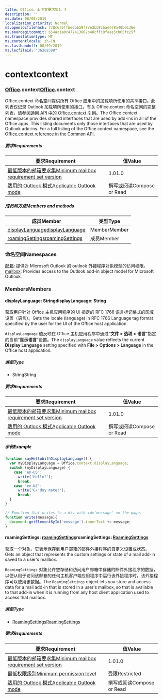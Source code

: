 ```yaml
---
title: Office。上下文要求集1。4
description: ''
ms.date: 08/08/2019
localization_priority: Normal
ms.openlocfilehash: 738c6a5ffbe6bb59f77e3bb82baee78a40be136e
ms.sourcegitcommit: 654ac1a0c477413662b48cffc0faee5cb65fc25f
ms.translationtype: MT
ms.contentlocale: zh-CN
ms.lasthandoff: 08/09/2019
ms.locfileid: "36268308"
---
```

# <a name="context"></a><span data-ttu-id="ae321-102">context</span><span class="sxs-lookup"><span data-stu-id="ae321-102">context</span></span>

### <a name="officeofficemdcontext"></a><span data-ttu-id="ae321-103">[Office](Office.md).context</span><span class="sxs-lookup"><span data-stu-id="ae321-103">[Office](Office.md).context</span></span>

<span data-ttu-id="ae321-p101">Office.context 命名空间提供所有 Office 应用中的加载项所使用的共享接口。此列表仅记录 Outlook 加载项所使用的接口。有关 Office.context 命名空间的完整列表，请参阅[通用 API 中的 Office.context 引用](/javascript/api/office/office.context)。</span><span class="sxs-lookup"><span data-stu-id="ae321-p101">The Office.context namespace provides shared interfaces that are used by add-ins in all of the Office apps. This listing documents only those interfaces that are used by Outlook add-ins. For a full listing of the Office.context namespace, see the [Office.context reference in the Common API](/javascript/api/office/office.context).</span></span>

##### <a name="requirements"></a><span data-ttu-id="ae321-106">要求</span><span class="sxs-lookup"><span data-stu-id="ae321-106">Requirements</span></span>

|<span data-ttu-id="ae321-107">要求</span><span class="sxs-lookup"><span data-stu-id="ae321-107">Requirement</span></span>| <span data-ttu-id="ae321-108">值</span><span class="sxs-lookup"><span data-stu-id="ae321-108">Value</span></span>|
|---|---|
|[<span data-ttu-id="ae321-109">最低版本的邮箱要求集</span><span class="sxs-lookup"><span data-stu-id="ae321-109">Minimum mailbox requirement set version</span></span>](/office/dev/add-ins/reference/requirement-sets/outlook-api-requirement-sets)| <span data-ttu-id="ae321-110">1.0</span><span class="sxs-lookup"><span data-stu-id="ae321-110">1.0</span></span>|
|[<span data-ttu-id="ae321-111">适用的 Outlook 模式</span><span class="sxs-lookup"><span data-stu-id="ae321-111">Applicable Outlook mode</span></span>](/outlook/add-ins/#extension-points)| <span data-ttu-id="ae321-112">撰写或阅读</span><span class="sxs-lookup"><span data-stu-id="ae321-112">Compose or Read</span></span>|

##### <a name="members-and-methods"></a><span data-ttu-id="ae321-113">成员和方法</span><span class="sxs-lookup"><span data-stu-id="ae321-113">Members and methods</span></span>

| <span data-ttu-id="ae321-114">成员</span><span class="sxs-lookup"><span data-stu-id="ae321-114">Member</span></span> | <span data-ttu-id="ae321-115">类型</span><span class="sxs-lookup"><span data-stu-id="ae321-115">Type</span></span> |
|--------|------|
| [<span data-ttu-id="ae321-116">displayLanguage</span><span class="sxs-lookup"><span data-stu-id="ae321-116">displayLanguage</span></span>](#displaylanguage-string) | <span data-ttu-id="ae321-117">Member</span><span class="sxs-lookup"><span data-stu-id="ae321-117">Member</span></span> |
| [<span data-ttu-id="ae321-118">roamingSettings</span><span class="sxs-lookup"><span data-stu-id="ae321-118">roamingSettings</span></span>](#roamingsettings-roamingsettings) | <span data-ttu-id="ae321-119">成员</span><span class="sxs-lookup"><span data-stu-id="ae321-119">Member</span></span> |

### <a name="namespaces"></a><span data-ttu-id="ae321-120">命名空间</span><span class="sxs-lookup"><span data-stu-id="ae321-120">Namespaces</span></span>

<span data-ttu-id="ae321-121">[邮箱](office.context.mailbox.md): 提供对 Microsoft Outlook 的 outlook 外接程序对象模型的访问权限。</span><span class="sxs-lookup"><span data-stu-id="ae321-121">[mailbox](office.context.mailbox.md): Provides access to the Outlook add-in object model for Microsoft Outlook.</span></span>

### <a name="members"></a><span data-ttu-id="ae321-122">Members</span><span class="sxs-lookup"><span data-stu-id="ae321-122">Members</span></span>

#### <a name="displaylanguage-string"></a><span data-ttu-id="ae321-123">displayLanguage: String</span><span class="sxs-lookup"><span data-stu-id="ae321-123">displayLanguage: String</span></span>

<span data-ttu-id="ae321-124">获取用户针对 Office 主机应用程序的 UI 指定的 RFC 1766 语言标记格式的区域设置（语言）。</span><span class="sxs-lookup"><span data-stu-id="ae321-124">Gets the locale (language) in RFC 1766 Language tag format specified by the user for the UI of the Office host application.</span></span>

<span data-ttu-id="ae321-125">`displayLanguage` 值反映在 Office 主机应用程序中通过“**文件 > 选项 > 语言**”指定的当前“**显示语言**”设置。</span><span class="sxs-lookup"><span data-stu-id="ae321-125">The `displayLanguage` value reflects the current **Display Language** setting specified with **File > Options > Language** in the Office host application.</span></span>

##### <a name="type"></a><span data-ttu-id="ae321-126">类型</span><span class="sxs-lookup"><span data-stu-id="ae321-126">Type</span></span>

*   <span data-ttu-id="ae321-127">String</span><span class="sxs-lookup"><span data-stu-id="ae321-127">String</span></span>

##### <a name="requirements"></a><span data-ttu-id="ae321-128">要求</span><span class="sxs-lookup"><span data-stu-id="ae321-128">Requirements</span></span>

|<span data-ttu-id="ae321-129">要求</span><span class="sxs-lookup"><span data-stu-id="ae321-129">Requirement</span></span>| <span data-ttu-id="ae321-130">值</span><span class="sxs-lookup"><span data-stu-id="ae321-130">Value</span></span>|
|---|---|
|[<span data-ttu-id="ae321-131">最低版本的邮箱要求集</span><span class="sxs-lookup"><span data-stu-id="ae321-131">Minimum mailbox requirement set version</span></span>](/office/dev/add-ins/reference/requirement-sets/outlook-api-requirement-sets)| <span data-ttu-id="ae321-132">1.0</span><span class="sxs-lookup"><span data-stu-id="ae321-132">1.0</span></span>|
|[<span data-ttu-id="ae321-133">适用的 Outlook 模式</span><span class="sxs-lookup"><span data-stu-id="ae321-133">Applicable Outlook mode</span></span>](/outlook/add-ins/#extension-points)| <span data-ttu-id="ae321-134">撰写或阅读</span><span class="sxs-lookup"><span data-stu-id="ae321-134">Compose or Read</span></span>|

##### <a name="example"></a><span data-ttu-id="ae321-135">示例</span><span class="sxs-lookup"><span data-stu-id="ae321-135">Example</span></span>

```javascript
function sayHelloWithDisplayLanguage() {
  var myDisplayLanguage = Office.context.displayLanguage;
  switch (myDisplayLanguage) {
    case 'en-US':
      write('Hello!');
      break;
    case 'en-NZ':
      write('G\'day mate!');
      break;
  }
}

// Function that writes to a div with id='message' on the page.
function write(message){
  document.getElementById('message').innerText += message;
}
```

#### <a name="roamingsettings-roamingsettingsjavascriptapioutlookofficeroamingsettingsviewoutlook-js-14"></a><span data-ttu-id="ae321-136">roamingSettings: [roamingSettings](/javascript/api/outlook/office.RoamingSettings?view=outlook-js-1.4)</span><span class="sxs-lookup"><span data-stu-id="ae321-136">roamingSettings: [RoamingSettings](/javascript/api/outlook/office.RoamingSettings?view=outlook-js-1.4)</span></span>

<span data-ttu-id="ae321-137">获取一个对象，它表示保存到用户邮箱的邮件外接程序的自定义设置或状态。</span><span class="sxs-lookup"><span data-stu-id="ae321-137">Gets an object that represents the custom settings or state of a mail add-in saved to a user's mailbox.</span></span>

<span data-ttu-id="ae321-138">`RoamingSettings` 对象允许您存储和访问用户邮箱中存储的邮件外接程序的数据，以便从用于访问该邮箱的任何主机客户端应用程序中运行该外接程序时，该外接程序可以使用该数据。</span><span class="sxs-lookup"><span data-stu-id="ae321-138">The `RoamingSettings` object lets you store and access data for a mail add-in that is stored in a user's mailbox, so that is available to that add-in when it is running from any host client application used to access that mailbox.</span></span>

##### <a name="type"></a><span data-ttu-id="ae321-139">类型</span><span class="sxs-lookup"><span data-stu-id="ae321-139">Type</span></span>

*   [<span data-ttu-id="ae321-140">RoamingSettings</span><span class="sxs-lookup"><span data-stu-id="ae321-140">RoamingSettings</span></span>](/javascript/api/outlook/office.RoamingSettings?view=outlook-js-1.4)

##### <a name="requirements"></a><span data-ttu-id="ae321-141">要求</span><span class="sxs-lookup"><span data-stu-id="ae321-141">Requirements</span></span>

|<span data-ttu-id="ae321-142">要求</span><span class="sxs-lookup"><span data-stu-id="ae321-142">Requirement</span></span>| <span data-ttu-id="ae321-143">值</span><span class="sxs-lookup"><span data-stu-id="ae321-143">Value</span></span>|
|---|---|
|[<span data-ttu-id="ae321-144">最低版本的邮箱要求集</span><span class="sxs-lookup"><span data-stu-id="ae321-144">Minimum mailbox requirement set version</span></span>](/office/dev/add-ins/reference/requirement-sets/outlook-api-requirement-sets)| <span data-ttu-id="ae321-145">1.0</span><span class="sxs-lookup"><span data-stu-id="ae321-145">1.0</span></span>|
|[<span data-ttu-id="ae321-146">最低权限级别</span><span class="sxs-lookup"><span data-stu-id="ae321-146">Minimum permission level</span></span>](/outlook/add-ins/understanding-outlook-add-in-permissions)| <span data-ttu-id="ae321-147">受限</span><span class="sxs-lookup"><span data-stu-id="ae321-147">Restricted</span></span>|
|[<span data-ttu-id="ae321-148">适用的 Outlook 模式</span><span class="sxs-lookup"><span data-stu-id="ae321-148">Applicable Outlook mode</span></span>](/outlook/add-ins/#extension-points)| <span data-ttu-id="ae321-149">撰写或阅读</span><span class="sxs-lookup"><span data-stu-id="ae321-149">Compose or Read</span></span>|
